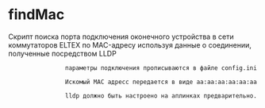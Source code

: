 # findMac
Скрипт поиска порта подключения оконечного устройства в сети коммутаторов ELTEX  по MAC-адресу используя данные о соединении, полученные посредством LLDP

                    параметры подключения прописываются в файле config.ini
                    
                    Искомый MAC адресс передается в виде aa:aa:aa:aa:aa:aa

                    lldp должно быть настроено на аплинках предварительно.
